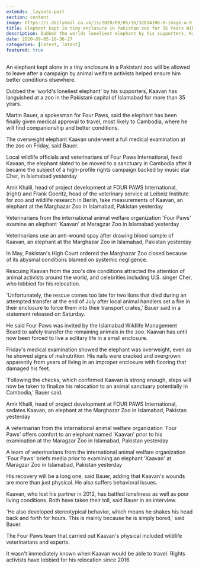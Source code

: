 ```yaml
---
extends: _layouts.post
section: content
image: https://i.dailymail.co.uk/1s/2020/09/05/16/32814106-0-image-a-9_1599319017263.jpg 
title: Elephant kept in tiny enclosure in Pakistan zoo for 35 Years WILL be allowed to leave 
description: Dubbed the worlds loneliest elephant by his supporters, Kaavan has languished at a zoo in the Pakistani capital of Islamabad for more than 35 years. 
date: 2020-09-05-16-36-27 
categories: [latest, latest] 
featured: true 
--- 
```

An elephant kept alone in a tiny enclosure in a Pakistani zoo will be allowed to leave after a campaign by animal welfare activists helped ensure him better conditions elsewhere. 

Dubbed the 'world's loneliest elephant' by his supporters, Kaavan has languished at a zoo in the Pakistani capital of Islamabad for more than 35 years.

Martin Bauer, a spokesman for Four Paws, said the elephant has been finally given medical approval to travel, most likely to Cambodia, where he will find companionship and better conditions.

The overweight elephant Kaavan underwent a full medical examination at the zoo on Friday, said Bauer.

Local wildlife officials and veterinarians of Four Paws International, feed Kavaan, the elephant slated to be moved to a sanctuary in Cambodia after it became the subject of a high-profile rights campaign backed by music star Cher, in Islamabad yesterday

Amir Khalil, head of project development at FOUR PAWS International, (right) and Frank Goeritz, head of the veterinary service at Leibniz Institute for zoo and wildlife research in Berlin, take measurements of Kaavan, an elephant at the Marghazar Zoo in Islamabad, Pakistan yesterday

Veterinarians from the international animal welfare organization 'Four Paws' examine an elephant 'Kaavan' at Maragzar Zoo in Islamabad yesterday

Veterinarians use an anti-wound spay after drawing blood sample of Kaavan, an elephant at the Marghazar Zoo in Islamabad, Pakistan yesterday

In May, Pakistan's High Court ordered the Marghazar Zoo closed because of its abysmal conditions blamed on systemic negligence.

Rescuing Kaavan from the zoo's dire conditions attracted the attention of animal activists around the world, and celebrities including U.S. singer Cher, who lobbied for his relocation.

'Unfortunately, the rescue comes too late for two lions that died during an attempted transfer at the end of July after local animal handlers set a fire in their enclosure to force them into their transport crates,' Bauer said in a statement released on Saturday.

He said Four Paws was invited by the Islamabad Wildlife Management Board to safely transfer the remaining animals in the zoo. Kaavan has until now been forced to live a solitary life in a small enclosure.

Friday's medical examination showed the elephant was overweight, even as he showed signs of malnutrition. His nails were cracked and overgrown apparently from years of living in an improper enclosure with flooring that damaged his feet.

'Following the checks, which confirmed Kaavan is strong enough, steps will now be taken to finalize his relocation to an animal sanctuary potentially in Cambodia,' Bauer said. 

Amir Khalil, head of project development at FOUR PAWS International, sedates Kaavan, an elephant at the Marghazar Zoo in Islamabad, Pakistan yesterday

A veterinarian from the international animal welfare organization 'Four Paws' offers comfort to an elephant named 'Kaavan' prior to his examination at the Maragzar Zoo in Islamabad, Pakistan yesterday

A team of veterinarians from the international animal welfare organization 'Four Paws' briefs media prior to examining an elephant 'Kaavan' at Maragzar Zoo in Islamabad, Pakistan yesterday

His recovery will be a long one, said Bauer, adding that Kaavan's wounds are more than just physical. He also suffers behavioral issues.

Kaavan, who lost his partner in 2012, has battled loneliness as well as poor living conditions. Both have taken their toll, said Bauer in an interview.

'He also developed stereotypical behavior, which means he shakes his head back and forth for hours. This is mainly because he is simply bored,' said Bauer.

The Four Paws team that carried out Kaavan's physical included wildlife veterinarians and experts.

It wasn't immediately known when Kaavan would be able to travel. Rights activists have lobbied for his relocation since 2016.

